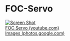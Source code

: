 # FOC-Servo
[![Screen Shot](https://photos.google.com/share/AF1QipO_2sZQLuppGxaqzQCI_fkYvtw3ZcJ1VRE7RY_hBIxOZD1Hw9Xqq90PJUjiWIqoiA/photo/AF1QipNVIDTmnJRsQ_j1yYqcPyTMk59c8QPki4Fn7WQa?key=Yk9MdDdIazBnM2t1U1lUVk9DNlFhYWdPZFdkZEFB)]()<br>
[FOC Servo (youtube.com)](https://www.youtube.com/watch?v=d91JvBRgOYI&list=PLE616v1yP137koahQjisksADdZlHxYS2S)<br>
[Images (photos.google.com)](https://goo.gl/photos/JQcb6tujQgFE7cGe8)<br>

